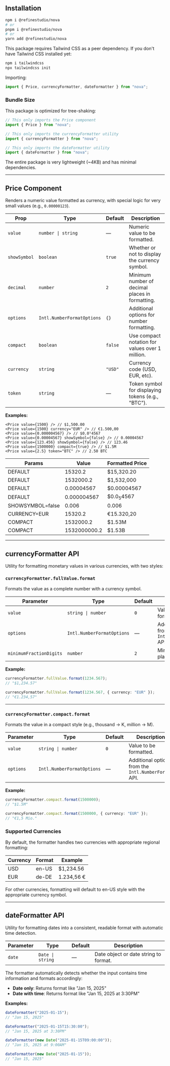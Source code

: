 ## Installation

```bash
npm i @refinestudio/nova
# or
pnpm i @refinestudio/nova
# or
yarn add @refinestudio/nova
```

This package requires Tailwind CSS as a peer dependency. If you don't have Tailwind CSS installed yet:

```bash
npm i tailwindcss
npx tailwindcss init
```

Importing:

```ts
import { Price, currencyFormatter, dateFormatter } from "nova";
```

### Bundle Size

This package is optimized for tree-shaking:

```js
// This only imports the Price component
import { Price } from "nova";

// This only imports the currencyFormatter utility
import { currencyFormatter } from "nova";

// This only imports the dateFormatter utility
import { dateFormatter } from "nova";
```

The entire package is very lightweight (~4KB) and has minimal dependencies.

---

## Price Component

Renders a numeric value formatted as currency, with special logic for very small values (e.g., `0.00000123`).

| Prop         | Type                       | Default | Description                                      |
| ------------ | -------------------------- | ------- | ------------------------------------------------ |
| `value`      | `number \| string`         | —       | Numeric value to be formatted.                   |
| `showSymbol` | `boolean`                  | `true`  | Whether or not to display the currency symbol.   |
| `decimal`    | `number`                   | `2`     | Minimum number of decimal places in formatting.  |
| `options`    | `Intl.NumberFormatOptions` | `{}`    | Additional options for number formatting.        |
| `compact`    | `boolean`                  | `false` | Use compact notation for values over 1 million.  |
| `currency`   | `string`                   | `"USD"` | Currency code (USD, EUR, etc).                   |
| `token`      | `string`                   | —       | Token symbol for displaying tokens (e.g., "BTC"). |

**Examples:**

```tsx
<Price value={1500} /> // $1,500.00
<Price value={1500} currency="EUR" /> // €1.500,00
<Price value={0.000004567} /> // $0.0⁵4567
<Price value={0.00004567} showSymbol={false} /> // 0.00004567
<Price value={123.456} showSymbol={false} /> // 123.46
<Price value={1500000} compact={true} /> // $1.5M
<Price value={2.5} token="BTC" /> // 2.50 BTC
```

| Params            | Value         | Formatted Price  |
|-------------------|---------------|-------------------|
| DEFAULT           | 15320.2       | $15,320.20        |
| DEFAULT           | 1532000.2     | $1,532,000        |
| DEFAULT           | 0.00004567    | $0.00004567       |
| DEFAULT           | 0.000004567   | $0.0<sub>5</sub>4567|
| SHOWSYMBOL=false  | 0.006         | 0.006             |
| CURRENCY=EUR      | 15320.2       | €15.320,20        |
| COMPACT           | 1532000.2     | $1.53M            |
| COMPACT           | 1532000000.2  | $1.53B            |


---

## currencyFormatter API

Utility for formatting monetary values in various currencies, with two styles:

### `currencyFormatter.fullValue.format`

Formats the value as a complete number with a currency symbol.

| Parameter               | Type                       | Default  | Description                                          |
| ----------------------- | -------------------------- | -------- | ---------------------------------------------------- |
| `value`                 | `string \| number`         | `0`      | Value to be formatted.                               |
| `options`               | `Intl.NumberFormatOptions` | —        | Additional options from the `Intl.NumberFormat` API. |
| `minimumFractionDigits` | `number`                   | `2`      | Minimum decimal places to show.                      |

**Example:**

```ts
currencyFormatter.fullValue.format(1234.567);
// "$1,234.57"

currencyFormatter.fullValue.format(1234.567, { currency: "EUR" });
// "€1.234,57"
```

---

### `currencyFormatter.compact.format`

Formats the value in a compact style (e.g., thousand → K, million → M).

| Parameter | Type                       | Default | Description                                         |
| --------- | -------------------------- | ------- | --------------------------------------------------- |
| `value`   | `string \| number`         | `0`     | Value to be formatted.                              |
| `options` | `Intl.NumberFormatOptions` | —       | Additional options from the `Intl.NumberFormat` API.|

**Example:**

```ts
currencyFormatter.compact.format(1500000);
// "$1.5M"

currencyFormatter.compact.format(1500000, { currency: "EUR" });
// "€1,5 Mio."
```

### Supported Currencies

By default, the formatter handles two currencies with appropriate regional formatting:

| Currency | Format   | Example    |
| -------- | -------- | ---------- |
| USD      | en-US    | $1,234.56  |
| EUR      | de-DE    | 1.234,56 € |

For other currencies, formatting will default to en-US style with the appropriate currency symbol.

---

## dateFormatter API

Utility for formatting dates into a consistent, readable format with automatic time detection.

| Parameter | Type               | Default | Description                           |
| --------- | ------------------ | ------- | ------------------------------------- |
| `date`    | `Date \| string`   | —       | Date object or date string to format. |

The formatter automatically detects whether the input contains time information and formats accordingly:

- **Date only**: Returns format like "Jan 15, 2025"
- **Date with time**: Returns format like "Jan 15, 2025 at 3:30PM"

**Examples:**

```ts
dateFormatter("2025-01-15");
// "Jan 15, 2025"

dateFormatter("2025-01-15T15:30:00");
// "Jan 15, 2025 at 3:30PM"

dateFormatter(new Date("2025-01-15T09:00:00"));
// "Jan 15, 2025 at 9:00AM"

dateFormatter(new Date("2025-01-15"));
// "Jan 15, 2025"
```